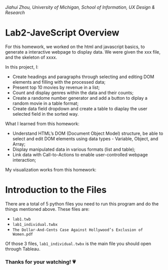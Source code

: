 *Jiahui Zhou, University of Michigan, School of Information, UX Design & Research*

# Lab2-JaveScript Overview
For this homework, we worked on the html and javascript basics, to generate a interactive webpage to display data. We were given the xxx file, and the skeleton of xxxx.

In this project, I:
* Create headings and paragraphs through selecting and editing DOM elements and filling with the processed data;
* Present top 10 movies by revenue in a list;
* Count and display genres within the data and their counts;
* Create a randome number generator and add a button to diplay a random movie in a table format;
* Create data field dropdown and create a table to diaplay the user selected field in the sorted way.

What I learned from this homework:
* Understand HTML’s DOM (Document Object Model) structure, be able to select and edit DOM elements using data types - Variable, Object, and Array;
* Display manipulated data in various formats (list and table);
* Link data with Call-to-Actions to enable user-controlled webpage interaction;

My visualization works from this homework:


# Introduction to the Files
There are a total of 5 python files you need to run this program and do the things mentioned above. These files are:
*  `lab1.twb`
*  `lab1_individual.twbx`
*  `The Dollar-And-Cents Case Against Hollywood’s Exclusion of Women.pdf`

Of those 3 files, `lab1_individual.twbx` is the main file you should open through Tableau. 

### Thanks for your watching! 💗

